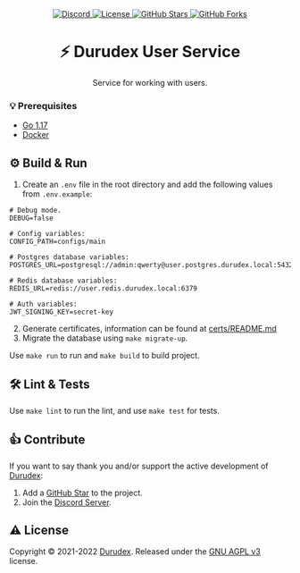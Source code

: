 <div align="center">
    <a href="https://discord.gg/4qcXbeVehZ">
        <img alt="Discord" src="https://img.shields.io/discord/882288646517035028?label=%F0%9F%92%AC%20discord">
    </a>
    <a href="https://github.com/durudex/durudex-user-service/blob/main/COPYING">
        <img alt="License" src="https://img.shields.io/github/license/durudex/durudex-user-service?label=%F0%9F%93%95%20license">
    </a>
    <a href="https://github.com/durudex/durudex-user-service/stargazers">
        <img alt="GitHub Stars" src="https://img.shields.io/github/stars/durudex/durudex-user-service?label=%E2%AD%90%20stars&logo=sdf">
    </a>
    <a href="https://github.com/durudex/durudex-user-service/network">
        <img alt="GitHub Forks" src="https://img.shields.io/github/forks/durudex/durudex-user-service?label=%F0%9F%93%81%20forks">
    </a>
</div>

<h1 align="center">⚡️ Durudex User Service</h1>

<p align="center">
Service for working with users.
</p>

### 💡 Prerequisites
+ [Go 1.17](https://golang.org/)
+ [Docker](https://www.docker.com/get-started/)

## ⚙️ Build & Run
1) Create an `.env` file in the root directory and add the following values from `.env.example`:
```env
# Debug mode.
DEBUG=false

# Config variables:
CONFIG_PATH=configs/main

# Postgres database variables:
POSTGRES_URL=postgresql://admin:qwerty@user.postgres.durudex.local:5432/durudex

# Redis database variables:
REDIS_URL=redis://user.redis.durudex.local:6379

# Auth variables:
JWT_SIGNING_KEY=secret-key
```
2) Generate certificates, information can be found at [certs/README.md](certs/README.md)
3) Migrate the database using `make migrate-up`.

Use `make run` to run and `make build` to build project.

## 🛠 Lint & Tests
Use `make lint` to run the lint, and use `make test` for tests.

## 👍 Contribute
If you want to say thank you and/or support the active development of [Durudex](https://github.com/durudex):
1) Add a [GitHub Star](https://github.com/durudex/durudex-user-service/stargazers) to the project.
2) Join the [Discord Server](https://discord.gg/4qcXbeVehZ).

## ⚠️ License
Copyright © 2021-2022 [Durudex](https://github.com/durudex). Released under the [GNU AGPL v3](https://www.gnu.org/licenses/agpl-3.0.html) license.
